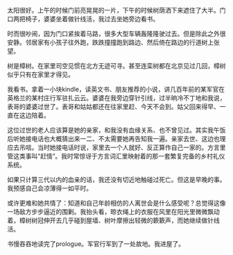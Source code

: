 
太阳很好。上午的时候门前亮晃晃的一片，下午的时候树荫洒下来遮住了大半。门口两把椅子，婆婆坐着做针线活，我过去坐她旁边看书。

时而很吵闹，因为门口紧挨着马路，很多大型车辆轰隆隆驶过去。但是除此之外很安静。邻居家有小孩子往外跑，跌跌撞撞跑到路边、然后倚在路边的行道树上张望。

树是樟树。在家里司空见惯在北方无迹可寻。甚至连栾树都在北京见过几回，樟树似乎只有在家里才得见。

我看书。拿着一小块kindle，读英文书、朋友推荐的小说，讲几百年前的某军官在英格兰的某村庄行军驻扎云云。婆婆在我旁边穿针引线，过半晌冷不丁地和我说，表哥的婆婆过世了。表哥和姑姑都还在往家里赶、今天不会到。姑父回来得早、一直在这边陪着。

这位过世的老人应该算是她的亲家，和我没有血缘关系、也不曾见过。其实我午饭后听她接电话也大概猜出来一二、不太需要她再告知我一遍。亲家去世、这边也理应去吊唁。当时她接电话时说，家里去一个人就好、反正算作自己一家的。方言里管这类事叫“赶情”。我时常惊讶于方言词汇里映射着的那一套繁复完备的乡村礼仪系统。

如果只计算三代以内的血亲的话，我还没有切近地触碰过死亡。但这是早晚的事。我预感自己会凉薄得一如平时。

或许更难和她共情了：知道和自己年龄相仿的人离世会是什么感受呢？总觉得这像一场敌方步步逼近的围剿。我抬头看，晾衣绳上的衣服在风里在阳光里微微飘动着，樟树树冠伸开去几乎碰到屋墙、树叶摩擦出轻微的簌簌声，而她继续做针线活。

书慢吞吞地读完了prologue。军官行军到了一处故地。我进屋了。